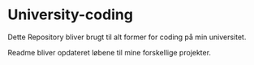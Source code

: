 # University-coding

Dette Repository bliver brugt til alt former for coding på min universitet.

Readme bliver opdateret løbene til mine forskellige projekter. 